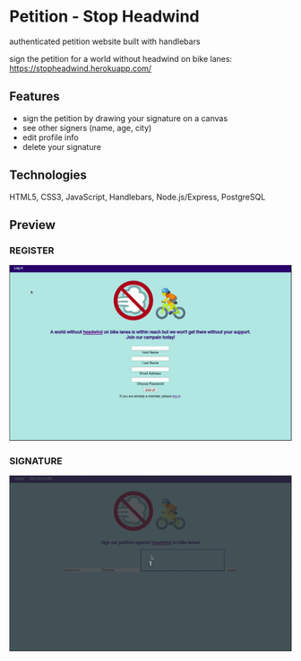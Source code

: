 # Petition - Stop Headwind
authenticated petition website built with handlebars

sign the petition for a world without headwind on bike lanes:
https://stopheadwind.herokuapp.com/


## Features
* sign the petition by drawing your signature on a canvas
* see other signers (name, age, city)
* edit profile info
* delete your signature

## Technologies
HTML5, CSS3, JavaScript, Handlebars, Node.js/Express,
PostgreSQL

## Preview

### REGISTER

<img src="./public/preview/petition_register.gif" alt="register preview animation">

### SIGNATURE

<img src="./public/preview/petition_sign.gif" alt="signature preview animation">
